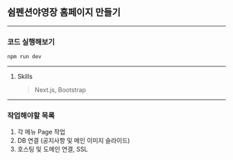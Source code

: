 ## 쉼펜션야영장 홈페이지 만들기

---

### 코드 실행해보기

```bash
npm run dev
```

---

1. Skills
   > Next.js, Bootstrap

---

### 작업해야할 목록

1. 각 메뉴 Page 작업
2. DB 연결 (공지사항 및 메인 이미지 슬라이드)
3. 호스팅 및 도메인 연결, SSL
